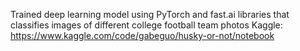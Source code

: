 Trained deep learning model using PyTorch and fast.ai libraries that classifies images of different college football team photos
Kaggle: https://www.kaggle.com/code/gabeguo/husky-or-not/notebook
